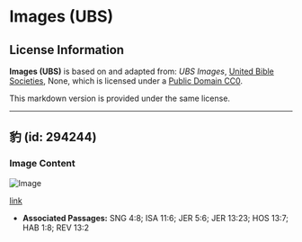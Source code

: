 # Images (UBS)

## License Information

**Images (UBS)** is based on and adapted from: _UBS Images_, [United Bible Societies](https://unitedbiblesocieties.org/), None, which is licensed under a [Public Domain CC0](https://creativecommons.org/public-domain/cc0/).

This markdown version is provided under the same license.



--------------------------------

## 豹 (id: 294244)

### Image Content

![Image](https://cdn.aquifer.bible/aquifer-content/resources/Media/WEB-0587_leopard.jpg)

[link](https://cdn.aquifer.bible/aquifer-content/resources/Media/WEB-0587_leopard.jpg)

* **Associated Passages:** SNG 4:8; ISA 11:6; JER 5:6; JER 13:23; HOS 13:7; HAB 1:8; REV 13:2

